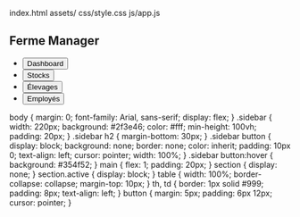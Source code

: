 index.html
assets/
  css/style.css
  js/app.js
  <!DOCTYPE html>
<html lang="fr">
<head>
  <meta charset="UTF-8">
  <title>Ferme Manager</title>
  <link rel="stylesheet" href="assets/css/style.css">
</head>
<body>
  <aside class="sidebar">
    <h2>Ferme Manager</h2>
    <nav>
      <ul>
        <li><button data-section="dashboard">Dashboard</button></li>
        <li><button data-section="stocks">Stocks</button></li>
        <li><button data-section="elevages">Élevages</button></li>
        <li><button data-section="employes">Employés</button></li>
      </ul>
    </nav>
  </aside>
  <main id="main-content">
    <!-- Sections dynamiques injectées par JS -->
  </main>
  <script src="assets/js/app.js"></script>
</body>
</html>
body {
  margin: 0;
  font-family: Arial, sans-serif;
  display: flex;
}
.sidebar {
  width: 220px;
  background: #2f3e46;
  color: #fff;
  min-height: 100vh;
  padding: 20px;
}
.sidebar h2 {
  margin-bottom: 30px;
}
.sidebar button {
  display: block;
  background: none;
  border: none;
  color: inherit;
  padding: 10px 0;
  text-align: left;
  cursor: pointer;
  width: 100%;
}
.sidebar button:hover {
  background: #354f52;
}
main {
  flex: 1;
  padding: 20px;
}
section {
  display: none;
}
section.active {
  display: block;
}
table {
  width: 100%;
  border-collapse: collapse;
  margin-top: 10px;
}
th, td {
  border: 1px solid #999;
  padding: 8px;
  text-align: left;
}
button {
  margin: 5px;
  padding: 6px 12px;
  cursor: pointer;
}
